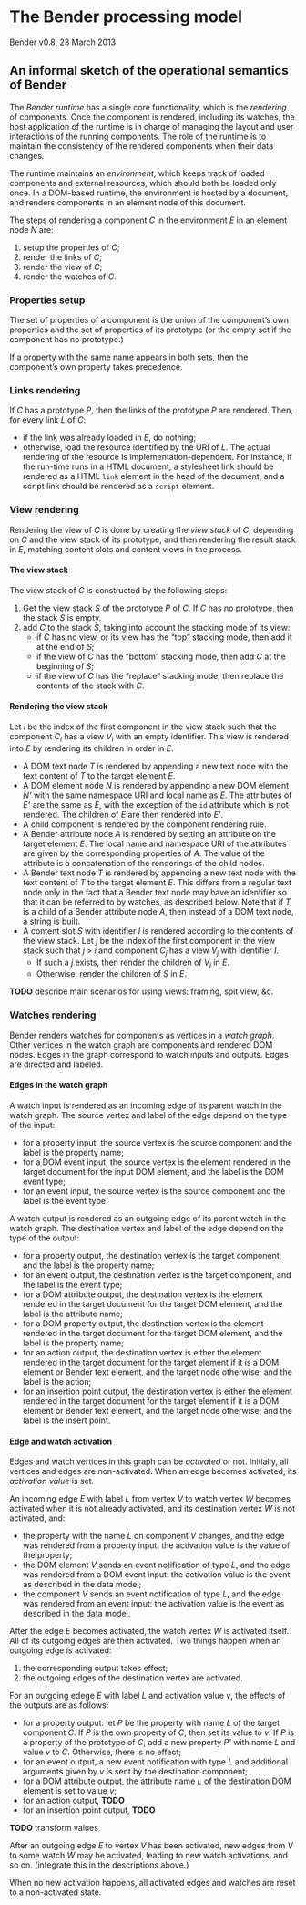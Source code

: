 # The Bender processing model

Bender v0.8, 23 March 2013

## An informal sketch of the operational semantics of Bender

The *Bender runtime* has a single core functionality, which is the *rendering*
of components.
Once the component is rendered, including its watches, the host application of
the runtime is in charge of managing the layout and user interactions of the
running components.
The role of the runtime is to maintain the consistency of the rendered
components when their data changes.

The runtime maintains an *environment*, which keeps track of loaded components
and external resources, which should both be loaded only once.
In a DOM-based runtime, the environment is hosted by a document, and renders
components in an element node of this document.

The steps of rendering a component *C* in the environment *E* in an element node
*N* are:

1. setup the properties of *C*;
2. render the links of *C*;
3. render the view of *C*;
4. render the watches of *C*.

### Properties setup

The set of properties of a component is the union of the component’s own
properties and the set of properties of its prototype (or the empty set if the
component has no prototype.)

If a property with the same name appears in both sets, then the component’s own
property takes precedence.


### Links rendering

If *C* has a prototype *P*, then the links of the prototype *P* are rendered.
Then, for every link *L* of *C*:

* if the link was already loaded in *E*, do nothing;
* otherwise, load the resource identified by the URI of *L*.
  The actual rendering of the resource is implementation-dependent.
  For instance, if the run-time runs in a HTML document, a stylesheet link
  should be rendered as a HTML `link` element in the head of the document, and a
  script link should be rendered as a `script` element.

### View rendering

Rendering the view of *C* is done by creating the *view stack* of *C*,
depending on *C* and the view stack of its prototype, and then rendering the
result stack in *E*, matching content slots and content views in the process.

#### The view stack

The view stack of *C* is constructed by the following steps:

1. Get the view stack *S* of the prototype *P* of *C*. If *C* has no prototype,
   then the stack *S* is empty.
2. add *C* to the stack *S*, taking into account the stacking mode of its view:
     * if *C* has no view, or its view has the “top” stacking mode, then add it
       at the end of *S*;
     * if the view of *C* has the “bottom” stacking mode, then add *C* at the
       beginning of *S*;
     * if the view of *C* has the “replace” stacking mode, then replace the
       contents of the stack with *C*.

#### Rendering the view stack

Let *i* be the index of the first component in the view stack such that the
component *C<sub>i</sub>* has a view *V<sub>i</sub>* with an empty identifier.
This view is rendered into *E* by rendering its children in order in *E*.

* A DOM text node *T* is rendered by appending a new text node with the text
  content of *T* to the target element *E*.
* A DOM element node *N* is rendered by appending a new DOM element *N’* with
  the same namespace URI and local name as *E*. The attributes of *E’* are the
  same as *E*, with the exception of the `id` attribute which is not rendered.
  The children of *E* are then rendered into *E’*.
* A child component is rendered by the component rendering rule.
* A Bender attribute node *A* is rendered by setting an attribute on the target
  element *E*. The local name and namespace URI of the attributes are given by
  the corresponding properties of *A*. The value of the attribute is a
  concatenation of the renderings of the child nodes.
* A Bender text node *T* is rendered by appending a new text node with the text
  content of *T* to the target element *E*. This differs from a regular text
  node only in the fact that a Bender text node may have an identifier so that
  it can be referred to by watches, as described below. Note that if *T* is a
  child of a Bender attribute node *A*, then instead of a DOM text node, a
  string is built.
* A content slot *S* with identifier *I* is rendered according to the contents
  of the view stack. Let *j* be the index of the first component in the view
  stack such that *j* > *i* and component *C<sub>j</sub>* has a view
  *V<sub>j</sub>* with identifier *I*.
    * If such a *j* exists, then render the children of *V<sub>j</sub>* in *E*.
    * Otherwise, render the children of *S* in *E*.

**TODO** describe main scenarios for using views: framing, spit view, &c.

### Watches rendering

Bender renders watches for components as vertices in a *watch graph*. Other
vertices in the watch graph are components and rendered DOM nodes. Edges in the
graph correspond to watch inputs and outputs. Edges are directed and labeled.

#### Edges in the watch graph

A watch input is rendered as an incoming edge of its parent watch in the watch
graph. The source vertex and label of the edge depend on the type of the input:

* for a property input, the source vertex is the source component and the label
  is the property name;
* for a DOM event input, the source vertex is the element rendered in the target
  document for the input DOM element, and the label is the DOM event type;
* for an event input, the source vertex is the source component and the label is
  the event type.

A watch output is rendered as an outgoing edge of its parent watch in the watch
graph. The destination vertex and label of the edge depend on the type of the
output:

* for a property output, the destination vertex is the target component, and the
  label is the property name;
* for an event output, the destination vertex is the target component, and the
  label is the event type;
* for a DOM attribute output, the destination vertex is the element rendered in
  the target document for the target DOM element, and the label is the attribute
  name;
* for a DOM property output, the destination vertex is the element rendered in
  the target document for the target DOM element, and the label is the property
  name;
* for an action output, the destination vertex is either the element rendered in
  the target document for the target element if it is a DOM element or Bender
  text element, and the target node otherwise; and the label is the action;
* for an insertion point output, the destination vertex is either the element
  rendered in the target document for the target element if it is a DOM element
  or Bender text element, and the target node otherwise; and the label is the
  insert point.

#### Edge and watch activation

Edges and watch vertices in this graph can be *activated* or not. Initially, all
vertices and edges are non-activated. When an edge becomes activated, its
*activation value* is set.

An incoming edge *E* with label *L* from vertex *V* to watch vertex *W* becomes
activated when it is not already activated, and its destination vertex *W* is
not activated, and:

* the property with the name *L* on component *V* changes, and the edge was
  rendered from a property input: the activation value is the value of the
  property;
* the DOM element *V* sends an event notification of type *L*, and the edge was
  rendered from a DOM event input: the activation value is the event as
  described in the data model;
* the component *V* sends an event notification of type *L*, and the edge was
  rendered from an event input: the activation value is the event as described
  in the data model.

After the edge *E* becomes activated, the watch vertex *W* is activated itself.
All of its outgoing edges are then activated. Two things happen when an outgoing
edge is activated:

1. the corresponding output takes effect;
2. the outgoing edges of the destination vertex are activated.

For an outgoing edege *E* with label *L* and activation value *v*, the effects
of the outputs are as follows:

* for a property output: let *P* be the property with name *L* of the target
  component *C*. If *P* is the own property of *C*, then set its value to *v*.
  If *P* is a property of the prototype of *C*, add a new property *P’* with
  name *L* and value *v* to *C*. Otherwise, there is no effect;
* for an event output, a new event notification with type *L* and additional
  arguments given by *v* is sent by the destination component;
* for a DOM attribute output, the attribute name *L* of the destination DOM
  element is set to value *v*;
* for an action output, **TODO**
* for an insertion point output, **TODO**

**TODO** transform values

After an outgoing edge *E* to vertex *V* has been activated, new edges from *V*
to some watch *W* may be activated, leading to new watch activations, and so on.
(integrate this in the descriptions above.)

When no new activation happens, all activated edges and watches are reset to a
non-activated state.
